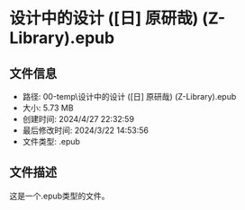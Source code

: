 ﻿# 设计中的设计 ([日] 原研哉) (Z-Library).epub

## 文件信息
- 路径: 00-temp\设计中的设计 ([日] 原研哉) (Z-Library).epub
- 大小: 5.73 MB
- 创建时间: 2024/4/27 22:32:59
- 最后修改时间: 2024/3/22 14:53:56
- 文件类型: .epub

## 文件描述
这是一个.epub类型的文件。

